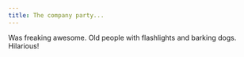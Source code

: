 ```yaml
---
title: The company party...
---
```


Was freaking awesome. Old people with flashlights and barking dogs. Hilarious!

